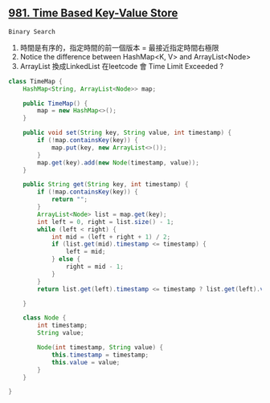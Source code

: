 [981. Time Based Key-Value Store](https://leetcode.com/problems/time-based-key-value-store/)
---

`Binary Search`

1. 時間是有序的，指定時間的前一個版本 = 最接近指定時間右極限
2. Notice the difference between HashMap<K, V> and ArrayList\<Node\>
3. ArrayList 換成LinkedList 在leetcode 會 Time Limit Exceeded ?

```java
class TimeMap {
    HashMap<String, ArrayList<Node>> map;

    public TimeMap() {
        map = new HashMap<>();
    }

    public void set(String key, String value, int timestamp) {
        if (!map.containsKey(key)) {
            map.put(key, new ArrayList<>());
        }
        map.get(key).add(new Node(timestamp, value));
    }

    public String get(String key, int timestamp) {
        if (!map.containsKey(key)) {
            return "";
        }
        ArrayList<Node> list = map.get(key);
        int left = 0, right = list.size() - 1;
        while (left < right) {
            int mid = (left + right + 1) / 2;
            if (list.get(mid).timestamp <= timestamp) {
                left = mid;
            } else {
                right = mid - 1;
            }
        }
        return list.get(left).timestamp <= timestamp ? list.get(left).value : "";

    }

    class Node {
        int timestamp;
        String value;

        Node(int timestamp, String value) {
            this.timestamp = timestamp;
            this.value = value;
        }
    }

}
```

